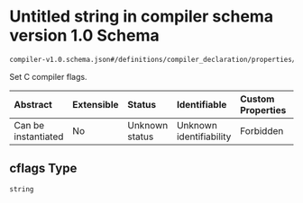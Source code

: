 # Untitled string in compiler schema version 1.0 Schema

```txt
compiler-v1.0.schema.json#/definitions/compiler_declaration/properties/cflags
```

Set C compiler flags.

| Abstract            | Extensible | Status         | Identifiable            | Custom Properties | Additional Properties | Access Restrictions | Defined In                                                                            |
| :------------------ | :--------- | :------------- | :---------------------- | :---------------- | :-------------------- | :------------------ | :------------------------------------------------------------------------------------ |
| Can be instantiated | No         | Unknown status | Unknown identifiability | Forbidden         | Allowed               | none                | [compiler-v1.0.schema.json*](../out/compiler-v1.0.schema.json "open original schema") |

## cflags Type

`string`
